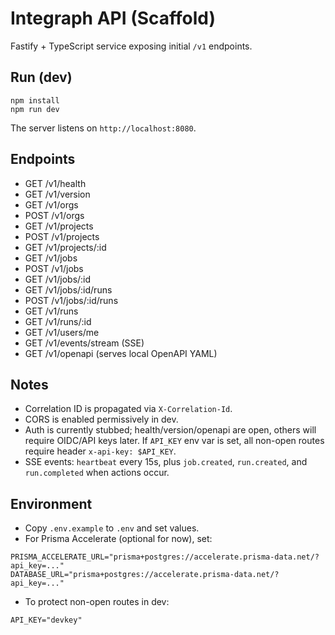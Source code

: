 # Integraph API (Scaffold)

Fastify + TypeScript service exposing initial `/v1` endpoints.

## Run (dev)

```pwsh
npm install
npm run dev
```

The server listens on `http://localhost:8080`.

## Endpoints

- GET /v1/health
- GET /v1/version
- GET /v1/orgs
- POST /v1/orgs
- GET /v1/projects
- POST /v1/projects
- GET /v1/projects/:id
- GET /v1/jobs
- POST /v1/jobs
- GET /v1/jobs/:id
- GET /v1/jobs/:id/runs
- POST /v1/jobs/:id/runs
- GET /v1/runs
- GET /v1/runs/:id
- GET /v1/users/me
- GET /v1/events/stream (SSE)
- GET /v1/openapi (serves local OpenAPI YAML)

## Notes
- Correlation ID is propagated via `X-Correlation-Id`.
- CORS is enabled permissively in dev.
- Auth is currently stubbed; health/version/openapi are open, others will require OIDC/API keys later. If `API_KEY` env var is set, all non-open routes require header `x-api-key: $API_KEY`.
- SSE events: `heartbeat` every 15s, plus `job.created`, `run.created`, and `run.completed` when actions occur.

## Environment

- Copy `.env.example` to `.env` and set values.
- For Prisma Accelerate (optional for now), set:

```
PRISMA_ACCELERATE_URL="prisma+postgres://accelerate.prisma-data.net/?api_key=..."
DATABASE_URL="prisma+postgres://accelerate.prisma-data.net/?api_key=..."
```

- To protect non-open routes in dev:

```
API_KEY="devkey"
```